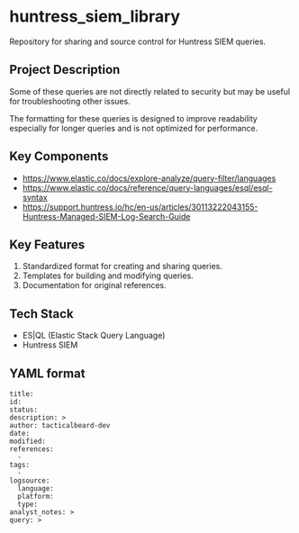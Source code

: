 # huntress_siem_library

Repository for sharing and source control for Huntress SIEM queries.

## Project Description

<p>Some of these queries are not directly related to security but may be useful for troubleshooting other issues.</p>

<p>The formatting for these queries is designed to improve readability especially for longer queries and is not optimized for performance.</p>

## Key Components

*   <a href="url">https://www.elastic.co/docs/explore-analyze/query-filter/languages</a>
*   <a href="url">https://www.elastic.co/docs/reference/query-languages/esql/esql-syntax</a>
*   <a href="url">https://support.huntress.io/hc/en-us/articles/30113222043155-Huntress-Managed-SIEM-Log-Search-Guide</a>

## Key Features

1.  Standardized format for creating and sharing queries.
2.  Templates for building and modifying queries.
3.  Documentation for original references.

## Tech Stack

*   ES|QL (Elastic Stack Query Language)
*   Huntress SIEM

## YAML format
```
title: 
id: 
status: 
description: >
author: tacticalbeard-dev
date: 
modified: 
references:
  - 
tags:
  - 
logsource:
  language: 
  platform: 
  type: 
analyst_notes: >
query: >
```
